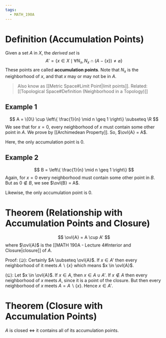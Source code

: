 ```yaml
---
tags:
  - MATH_190A
---
```

# Definition (Accumulation Points)
Given a set $A$ in $X$, the *derived set* is 
$$
A' = \{ x \in X \mid \forall N_{x},  N_{x} \cap (A - \{x\}) \neq \varnothing \}
$$
These points are called **accumulation points**. Note that $N_{x}$ is the neighborhood of $x$, and that $x$ may or may not be in $A$. 


> Also know as [[Metric Space#Limit Point|limit points]]. 
> Related:  [[Topological Space#Definition (Neighborhood in a Topology)]]


## Example 1
$$
A = \{0\} \cup \left\{ \frac{1}{n} \mid n \geq 1 \right\} \subseteq \R 
$$
We see that for $x = 0$, every neighborhood of $x$ must contain some other point in $A$. We prove by [[Archimedean Property]]. So, $\ovl{A} = A$. 

Here, the only accumulation point is $0$. 
## Example 2
$$
B = \left\{ \frac{1}{n} \mid n \geq 1  \right\}
$$
Again, for $x = 0$ every neighborhood must contain some other point in $B$. But as $0 \not\in B$, we see $\ovl{B} = A$. 

Likewise, the only accumulation point is $0$.

# Theorem (Relationship with Accumulation Points and Closure)
$$
\ovl{A} = A \cup A'
$$
where $\ovl{A}$ is the [[MATH 190A - Lecture 4#Interior and Closure|closure]] of $A$. 

Proof:
$(\supseteq)$:
Certainly $A \subseteq \ovl{A}$. If $x \in A'$ then every neighborhood of it meets $A \backslash \{x\}$ which means $x \in \ovl{A}$. 

$(\subseteq)$: Let $x \in \ovl{A}$. If $x \in A$, then $x \in A \cup A'$. If $x \not \in A$ then every neighborhood of $x$ meets $A$, since it is a point of the closure. But then every neighborhood of $x$ meets $A = A \backslash \{x\}$. Hence $x \in A'$. 

# Theorem (Closure with Accumulation Points)
$A$ is closed $\iff$ it contains all of its accumulation points.


